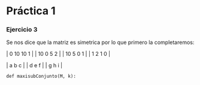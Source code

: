 # Práctica 1

### Ejercicio 3
Se nos dice que la matriz es simetrica por lo que primero la completaremos:

| 0 10 10 1 |
| 10 0 5 2 |
| 10 5 0 1 |
| 1 2 1 0 |

| a b c |
| d e f |
| g h i |


    def maxisubConjunto(M, k):
        
